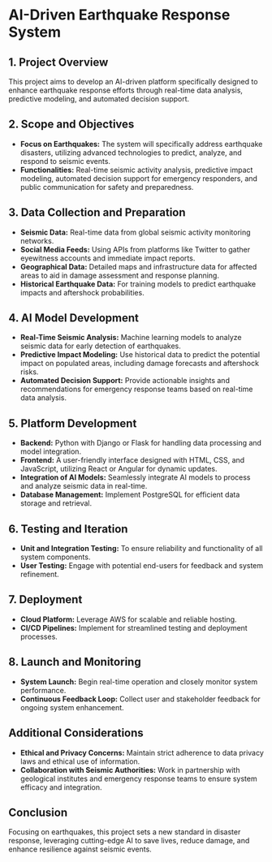 # AI-Driven Earthquake Response System

## 1. Project Overview
This project aims to develop an AI-driven platform specifically designed to enhance earthquake response efforts through real-time data analysis, predictive modeling, and automated decision support.

## 2. Scope and Objectives
- **Focus on Earthquakes:** The system will specifically address earthquake disasters, utilizing advanced technologies to predict, analyze, and respond to seismic events.
- **Functionalities:** Real-time seismic activity analysis, predictive impact modeling, automated decision support for emergency responders, and public communication for safety and preparedness.

## 3. Data Collection and Preparation
- **Seismic Data:** Real-time data from global seismic activity monitoring networks.
- **Social Media Feeds:** Using APIs from platforms like Twitter to gather eyewitness accounts and immediate impact reports.
- **Geographical Data:** Detailed maps and infrastructure data for affected areas to aid in damage assessment and response planning.
- **Historical Earthquake Data:** For training models to predict earthquake impacts and aftershock probabilities.

## 4. AI Model Development
- **Real-Time Seismic Analysis:** Machine learning models to analyze seismic data for early detection of earthquakes.
- **Predictive Impact Modeling:** Use historical data to predict the potential impact on populated areas, including damage forecasts and aftershock risks.
- **Automated Decision Support:** Provide actionable insights and recommendations for emergency response teams based on real-time data analysis.

## 5. Platform Development
- **Backend:** Python with Django or Flask for handling data processing and model integration.
- **Frontend:** A user-friendly interface designed with HTML, CSS, and JavaScript, utilizing React or Angular for dynamic updates.
- **Integration of AI Models:** Seamlessly integrate AI models to process and analyze seismic data in real-time.
- **Database Management:** Implement PostgreSQL for efficient data storage and retrieval.

## 6. Testing and Iteration
- **Unit and Integration Testing:** To ensure reliability and functionality of all system components.
- **User Testing:** Engage with potential end-users for feedback and system refinement.

## 7. Deployment
- **Cloud Platform:** Leverage AWS for scalable and reliable hosting.
- **CI/CD Pipelines:** Implement for streamlined testing and deployment processes.

## 8. Launch and Monitoring
- **System Launch:** Begin real-time operation and closely monitor system performance.
- **Continuous Feedback Loop:** Collect user and stakeholder feedback for ongoing system enhancement.

## Additional Considerations
- **Ethical and Privacy Concerns:** Maintain strict adherence to data privacy laws and ethical use of information.
- **Collaboration with Seismic Authorities:** Work in partnership with geological institutes and emergency response teams to ensure system efficacy and integration.

## Conclusion
Focusing on earthquakes, this project sets a new standard in disaster response, leveraging cutting-edge AI to save lives, reduce damage, and enhance resilience against seismic events.
